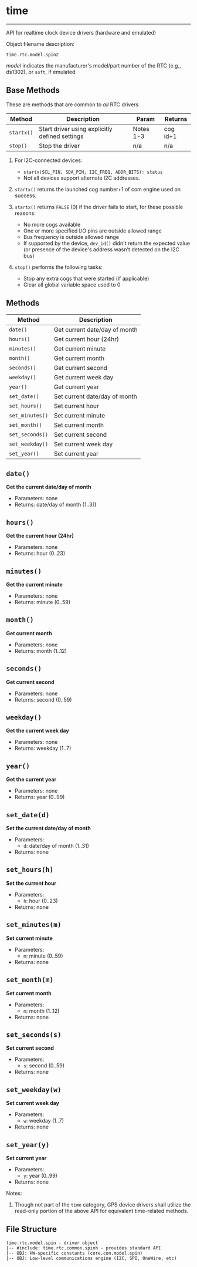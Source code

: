 # time
------

API for realtime clock device drivers (hardware and emulated)

Object filename description:

`time.rtc.model.spin2`

_model_ indicates the manufacturer's model/part number of the RTC (e.g., ds1302), or `soft`,
if emulated.

## Base Methods

These are methods that are common to _all_ RTC drivers

| Method          | Description                                      | Param     | Returns        |
| --------------- | ------------------------------------------------ | --------- | -------------- |
| `startx()`      | Start driver using explicitly defined settings   | Notes 1-3 | cog id+1       |
| `stop()`        | Stop the driver                                  | n/a       | n/a            |

1. For I2C-connected devices:
	* `startx(SCL_PIN, SDA_PIN, I2C_FREQ, ADDR_BITS): status`
	* Not all devices support alternate I2C addresses.

2. `startx()` returns the launched cog number+1 of com engine used on success.

3. `startx()` returns `FALSE` (0) if the driver fails to start, for these possible reasons:
	* No more cogs available
	* One or more specified I/O pins are outside allowed range
	* Bus frequency is outside allowed range
	* If supported by the device, `dev_id()` didn't return the expected value
(or presence of the device's address wasn't detected on the I2C bus)

4. `stop()` performs the following tasks:
	* Stop any extra cogs that were started (if applicable)
	* Clear all global variable space used to 0

## Methods

| Method          | Description                   |
| --------------- | ----------------------------- |
| `date()`        | Get current date/day of month |
| `hours()`       | Get current hour (24hr)       |
| `minutes()`     | Get current minute            |
| `month()`       | Get current month             |
| `seconds()`     | Get current second            |
| `weekday()`     | Get current week day          |
| `year()`        | Get current year              |
| `set_date()`    | Set current date/day of month |
| `set_hours()`   | Set current hour              |
| `set_minutes()` | Set current minute            |
| `set_month()`   | Set current month             |
| `set_seconds()` | Set current second            |
| `set_weekday()` | Set current week day          |
| `set_year()`    | Set current year              |

`date()`
--------
__Get the current date/day of month__
* Parameters: none
* Returns: date/day of month (1..31)


`hours()`
---------
__Get the current hour (24hr)__
* Parameters: none
* Returns: hour (0..23)


`minutes()`
-----------
__Get the current minute__
* Parameters: none
* Returns: minute (0..59)


`month()`
---------
__Get current month__
* Parameters: none
* Returns: month (1..12)


`seconds()`
-----------
__Get current second__
* Parameters: none
* Returns: second (0..59)


`weekday()`
-----------
__Get the current week day__
* Parameters: none
* Returns: weekday (1..7)


`year()`
--------
__Get the current year__
* Parameters: none
* Returns: year (0..99)


`set_date(d)`
-------------
__Set the current date/day of month__
* Parameters:
	* `d`: date/day of month (1..31)
* Returns: none


`set_hours(h)`
--------------
__Set the current hour__
* Parameters:
	* `h`: hour (0..23)
* Returns: none

`set_minutes(m)`
----------------
__Set current minute__
* Parameters:
	* `m`: minute (0..59)
* Returns: none


`set_month(m)`
-------------
__Set current month__
* Parameters:
	* `m`: month (1..12)
* Returns: none


`set_seconds(s)`
----------------
__Set current second__
* Parameters:
	* `s`: second (0..59)
* Returns: none


`set_weekday(w)`
----------------
__Set current week day__
* Parameters:
	* `w`: weekday (1..7)
* Returns: none


`set_year(y)`
-------------
__Set current year__
* Parameters:
	* `y`: year (0..99)
* Returns: none


Notes:

1. Though not part of the `time` category, GPS device drivers shall utilize the read-only portion
of the above API for equivalent time-related methods.


## File Structure

```spin
time.rtc.model.spin - driver object
|-- #include: time.rtc.common.spinh - provides standard API
|-- OBJ: HW-specific constants (core.con.model.spin)
|-- OBJ: Low-level communications engine (I2C, SPI, OneWire, etc)
```

